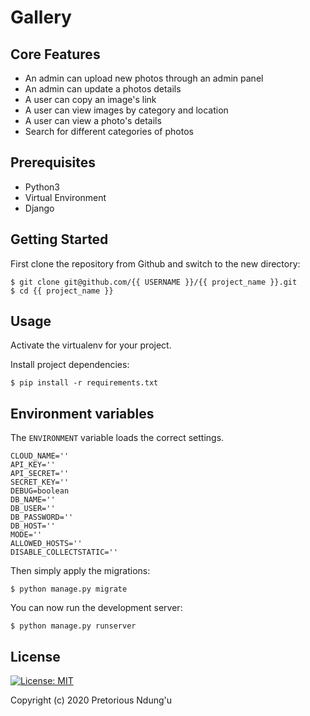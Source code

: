 # Gallery

## Core Features

* An admin can upload new photos through an admin panel
* An admin can update a photos details
* A user can copy an image's link
* A user can view images by category and location
* A user can view a photo's details
* Search for different categories of photos

## Prerequisites

* Python3
* Virtual Environment
* Django

## Getting Started

First clone the repository from Github and switch to the new directory:

    $ git clone git@github.com/{{ USERNAME }}/{{ project_name }}.git
    $ cd {{ project_name }}
    

## Usage
Activate the virtualenv for your project.

Install project dependencies:

    $ pip install -r requirements.txt


## Environment variables

The `ENVIRONMENT` variable loads the correct settings.

```
CLOUD_NAME=''
API_KEY=''
API_SECRET=''
SECRET_KEY=''
DEBUG=boolean
DB_NAME=''
DB_USER=''
DB_PASSWORD=''
DB_HOST=''
MODE=''
ALLOWED_HOSTS=''
DISABLE_COLLECTSTATIC=''
```
    
Then simply apply the migrations:

    $ python manage.py migrate
    

You can now run the development server:

    $ python manage.py runserver

## License

[![License: MIT](https://img.shields.io/badge/License-MIT-yellow.svg)](https://opensource.org/licenses/MIT)

Copyright (c) 2020 Pretorious Ndung'u